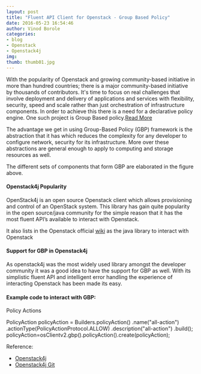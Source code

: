 ```yaml
---
layout: post
title: "Fluent API Client for Openstack - Group Based Policy"
date: 2016-05-23 16:54:46
author: Vinod Borole
categories: 
- blog 
- Openstack
- Openstack4j
img:
thumb: thumb01.jpg
---
```

With the popularity of Openstack and growing community-based initiative in more than hundred countries; there is a major community-based initiative by thousands of contributors. It's time to focus on real challenges that involve deployment and delivery of applications and services with flexibility, security, speed and scale rather than just orchestration of infrastructure components. In order to achieve this there is a need for a declarative policy engine. One such project is Group Based policy.[Read More][read-more-lnk]  

The advantage we get in using Group-Based Policy (GBP) framework is the abstraction that it has which reduces the complexity for any developer to configure network, security for its infrastructure. More over these abstractions are general enough to apply to computing and storage resources as well.

The different sets of components that form GBP are elaborated in the figure above.

#### Openstack4j Popularity
OpenStack4j is an open source Openstack client which allows provisioning and control of an OpenStack system. This library has gain quite popularity in the open source/java community for the simple reason that it has the most fluent API’s available to interact with Openstack.

It also lists in the Openstack official [wiki][wiki-lnk] as the java library to interact with Openstack

#### Support for GBP in Openstack4j
As openstack4j was the most widely used library amongst the developer community it was a good idea to have the support for GBP as well. With its simplistic fluent API and intelligent error handling the experience of interacting Openstack has been made its easy.

#### Example code to interact with GBP:
Policy Actions

PolicyAction policyAction = Builders.policyAction()
.name("all-action")
.actionType(PolicyActionProtocol.ALLOW)
.description("all-action")
.build();
policyAction=osClientv2.gbp().policyAction().create(policyAction);

Reference:
* [Openstack4j][o4j-lnk]
* [Openstack4j Git][o4j-git-lnk]


[wiki-lnk]: https://wiki.openstack.org/wiki/SDKs
[o4j-lnk]: http://www.openstack4j.com/
[o4j-git-lnk]: https://github.com/ContainX/openstack4j
[read-more-lnk]: http://gslab.com/blogs?view=entry&id=52

